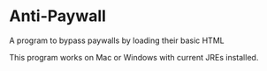 # Anti-Paywall
A program to bypass paywalls by loading their basic HTML

This program works on Mac or Windows with current JREs installed. 
